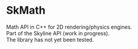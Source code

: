 # SkMath
Math API in C++ for 2D rendering/physics engines. \
Part of the Skyline API (work in progress). \
The library has not yet been tested.

